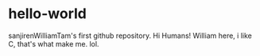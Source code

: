# hello-world
sanjirenWilliamTam's first github repository.
Hi Humans!
William here, i like C, that's what make me. lol.
